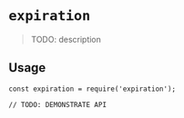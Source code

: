 # `expiration`

> TODO: description

## Usage

```
const expiration = require('expiration');

// TODO: DEMONSTRATE API
```

